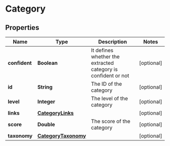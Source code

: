 

# Category

## Properties

Name | Type | Description | Notes
------------ | ------------- | ------------- | -------------
**confident** | **Boolean** | It defines whether the extracted category is confident or not |  [optional]
**id** | **String** | The ID of the category |  [optional]
**level** | **Integer** | The level of the category |  [optional]
**links** | [**CategoryLinks**](CategoryLinks.md) |  |  [optional]
**score** | **Double** | The score of the category |  [optional]
**taxonomy** | [**CategoryTaxonomy**](CategoryTaxonomy.md) |  |  [optional]



